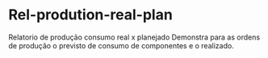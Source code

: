 # Rel-prodution-real-plan
Relatorio de produção consumo real x planejado
Demonstra para as ordens de produção o previsto de consumo de componentes e o realizado.
